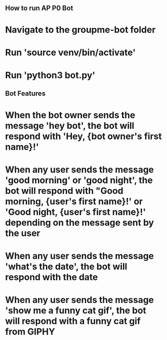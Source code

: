 ## How to run AP P0 Bot
# Navigate to the groupme-bot folder
# Run 'source venv/bin/activate'
# Run 'python3 bot.py'

## Bot Features
# When the bot owner sends the message 'hey bot', the bot will respond with 'Hey, {bot owner's first name}!'
# When any user sends the message 'good morning' or 'good night', the bot will respond with "Good morning, {user's first name}!' or 'Good night, {user's first name}!' depending on the message sent by the user
# When any user sends the message 'what's the date', the bot will respond with the date
# When any user sends the message 'show me a funny cat gif', the bot will respond with a funny cat gif from GIPHY